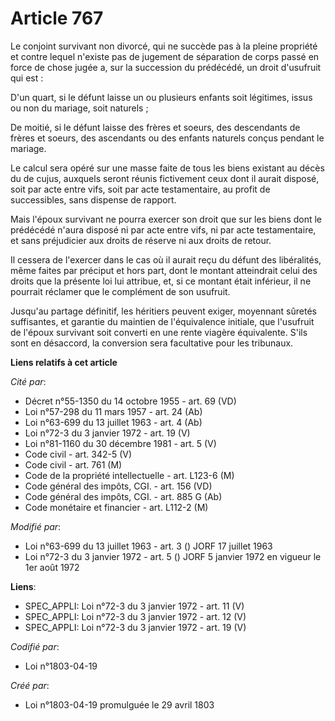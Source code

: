 # Article 767

Le conjoint survivant non divorcé, qui ne succède pas à la pleine propriété et contre lequel n'existe pas de jugement de
séparation de corps passé en force de chose jugée a, sur la succession du prédécédé, un droit d'usufruit qui est :

D'un quart, si le défunt laisse un ou plusieurs enfants soit légitimes, issus ou non du mariage, soit naturels ;

De moitié, si le défunt laisse des frères et soeurs, des descendants de frères et soeurs, des ascendants ou des enfants
naturels conçus pendant le mariage.

Le calcul sera opéré sur une masse faite de tous les biens existant au décès du de cujus, auxquels seront réunis fictivement
ceux dont il aurait disposé, soit par acte entre vifs, soit par acte testamentaire, au profit de successibles, sans dispense
de rapport.

Mais l'époux survivant ne pourra exercer son droit que sur les biens dont le prédécédé n'aura disposé ni par acte entre vifs,
ni par acte testamentaire, et sans préjudicier aux droits de réserve ni aux droits de retour.

Il cessera de l'exercer dans le cas où il aurait reçu du défunt des libéralités, même faites par préciput et hors part, dont
le montant atteindrait celui des droits que la présente loi lui attribue, et, si ce montant était inférieur, il ne pourrait
réclamer que le complément de son usufruit.

Jusqu'au partage définitif, les héritiers peuvent exiger, moyennant sûretés suffisantes, et garantie du maintien de
l'équivalence initiale, que l'usufruit de l'époux survivant soit converti en une rente viagère équivalente. S'ils sont en
désaccord, la conversion sera facultative pour les tribunaux.

**Liens relatifs à cet article**

_Cité par_:

  - Décret n°55-1350 du 14 octobre 1955 - art. 69 (VD)
  - Loi n°57-298 du 11 mars 1957 - art. 24 (Ab)
  - Loi n°63-699 du 13 juillet 1963 - art. 4 (Ab)
  - Loi n°72-3 du 3 janvier 1972 - art. 19 (V)
  - Loi n°81-1160 du 30 décembre 1981 - art. 5 (V)
  - Code civil - art. 342-5 (V)
  - Code civil - art. 761 (M)
  - Code de la propriété intellectuelle - art. L123-6 (M)
  - Code général des impôts, CGI. - art. 156 (VD)
  - Code général des impôts, CGI. - art. 885 G (Ab)
  - Code monétaire et financier - art. L112-2 (M)

_Modifié par_:

  - Loi n°63-699 du 13 juillet 1963 - art. 3 () JORF 17 juillet 1963
  - Loi n°72-3 du 3 janvier 1972 - art. 5 () JORF 5 janvier 1972 en vigueur le 1er août 1972

**Liens**:

  - SPEC_APPLI: Loi n°72-3 du 3 janvier 1972 - art. 11 (V)
  - SPEC_APPLI: Loi n°72-3 du 3 janvier 1972 - art. 12 (V)
  - SPEC_APPLI: Loi n°72-3 du 3 janvier 1972 - art. 19 (V)

_Codifié par_:

  - Loi n°1803-04-19

_Créé par_:

  - Loi n°1803-04-19 promulguée le 29 avril 1803
